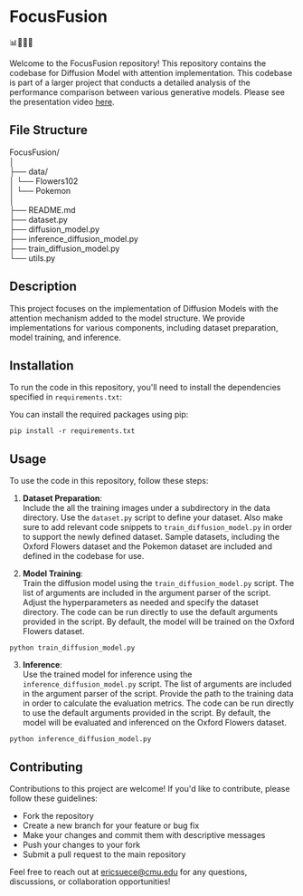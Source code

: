# FocusFusion

📊🔬🤖🚀

Welcome to the FocusFusion repository! This repository contains the codebase for Diffusion Model with attention implementation. This codebase is part of a larger project that conducts a detailed analysis of the performance comparison between various generative models. Please see the presentation video [here](https://www.youtube.com/watch?v=yZ9bIT23XEw). 

## File Structure

FocusFusion/  
│  
├── data/  
│ └── Flowers102  
│ └── Pokemon  
│  
├── README.md  
├── dataset.py  
├── diffusion_model.py  
├── inference_diffusion_model.py  
├── train_diffusion_model.py  
└── utils.py  

## Description

This project focuses on the implementation of Diffusion Models with the attention mechanism added to the model structure. We provide implementations for various components, including dataset preparation, model training, and inference.

## Installation

To run the code in this repository, you'll need to install the dependencies specified in `requirements.txt`:

You can install the required packages using pip:
```
pip install -r requirements.txt
```

## Usage

To use the code in this repository, follow these steps:

1. **Dataset Preparation**:  
Include the all the training images under a subdirectory in the data directory. Use the `dataset.py` script to define your dataset. Also make sure to add relevant code snippets to `train_diffusion_model.py` in order to support the newly defined dataset. Sample datasets, including the Oxford Flowers dataset and the Pokemon dataset are included and defined in the codebase for use. 

2. **Model Training**:  
Train the diffusion model using the `train_diffusion_model.py` script. The list of arguments are included in the argument parser of the script. Adjust the hyperparameters as needed and specify the dataset directory. The code can be run directly to use the default arguments provided in the script. By default, the model will be trained on the Oxford Flowers dataset. 
```
python train_diffusion_model.py
```

3. **Inference**:  
Use the trained model for inference using the `inference_diffusion_model.py` script. The list of arguments are included in the argument parser of the script. Provide the path to the training data in order to calculate the evaluation metrics. The code can be run directly to use the default arguments provided in the script. By default, the model will be evaluated and inferenced on the Oxford Flowers dataset. 
```
python inference_diffusion_model.py
```

## Contributing

Contributions to this project are welcome! If you'd like to contribute, please follow these guidelines:

- Fork the repository
- Create a new branch for your feature or bug fix
- Make your changes and commit them with descriptive messages
- Push your changes to your fork
- Submit a pull request to the main repository

Feel free to reach out at [ericsuece@cmu.edu](mailto:ericsuece@cmu.edu) for any questions, discussions, or collaboration opportunities!